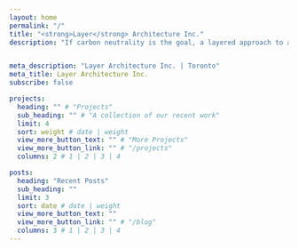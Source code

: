 ```yaml
---
layout: home
permalink: "/"
title: "<strong>Layer</strong> Architecture Inc."
description: "If carbon neutrality is the goal, a layered approach to architecture – where remnants of history are integrated with future development – can produce a more complex and rewarding setting that helps us get there."


meta_description: "Layer Architecture Inc. | Toronto"
meta_title: Layer Architecture Inc.
subscribe: false

projects:
  heading: "" # "Projects"
  sub_heading: "" # "A collection of our recent work"
  limit: 4
  sort: weight # date | weight
  view_more_button_text: "" # "More Projects"
  view_more_button_link: "" # "/projects"
  columns: 2 # 1 | 2 | 3 | 4

posts:
  heading: "Recent Posts"
  sub_heading: ""
  limit: 3
  sort: date # date | weight
  view_more_button_text: ""
  view_more_button_link: "" # "/blog"
  columns: 3 # 1 | 2 | 3 | 4
---
```

